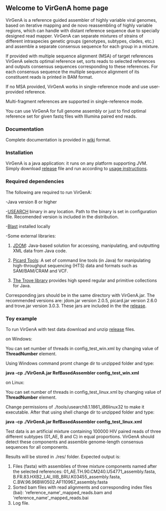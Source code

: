 ## Welcome to VirGenA home page

VirGenA is a reference guided assembler of highly variable viral genomes, based on iterative mapping and de novo reassembling of highly variable regions, which can handle with distant reference sequence due to specially designed read mapper. VirGenA can separate mixtures of strains of different intraspecies genetic groups (genotypes, subtypes, clades, etc.) and assemble a separate consensus sequence for each group in a mixture.

If provided with multiple sequence alignment (MSA) of target references VirGenA selects optimal reference set, sorts reads to selected references and outputs consensus sequences corresponding to these references. For each consensus sequence the multiple sequence alignment of its constituent reads is printed in BAM format.

If no MSA provided, VirGenA works in single-reference mode and use user-provided reference.

Multi-fragment references are supported in single-reference mode.

You can use VirGenA for full genome assembly or just to find optimal reference set for given fastq files with Illumina paired end reads.

### Documentation

Complete documentation is provided in [wiki](https://github.com/gFedonin/VirGenA/wiki) format.

### Installation

VirGenA is a java application: it runs on any platform supporting JVM. Simply download [release](https://github.com/gFedonin/VirGenA/releases) file and run according to [usage instructions](https://github.com/gFedonin/VirGenA/wiki).


### Required dependencies

The following are required to run VirGenA:

-Java version 8 or higher

-[USEARCH](http://www.drive5.com/usearch/) binary in any location. Path to the binary is set in configuration file. Recomended version is included in the distribution.

-[Blast](https://blast.ncbi.nlm.nih.gov/Blast.cgi?PAGE_TYPE=BlastDocs&DOC_TYPE=Download) installed locally

-Some external libraries:

  1. [JDOM](http://www.jdom.org/): Java-based solution for accessing, manipulating, and outputting XML data from Java code.
  
  2. [Picard Tools](https://broadinstitute.github.io/picard/): A set of command line tools (in Java) for manipulating high-throughput sequencing (HTS) data and formats such as SAM/BAM/CRAM and VCF.
  
  3. [The Trove library](http://trove.starlight-systems.com/) provides high speed regular and primitive collections for Java.

Corresponding jars should be in the same directory with VirGenA.jar. The recommended versions are: jdom.jar version 2.0.5, picard.jar version 2.6.0 and trove.jar version 3.0.3. These jars are included in the the [release](https://github.com/gFedonin/VirGenA/releases).

### Toy example

To run VirGenA with test data download and unzip [release](https://github.com/gFedonin/VirGenA/releases) files.

on Windows:

You can set number of threads in config_test_win.xml by changing value of **ThreadNumber** element.

Using Windows command promt change dir to unzipped folder and type:

**java -cp ./VirGenA.jar RefBasedAssembler config_test_win.xml**   

on Linux:  

You can set number of threads in config_test_linux.xml by changing value of **ThreadNumber** element.

Change permissions of ./tools/usearch8.1.1861_i86linux32 to make it executable. After that using shell change dir to unzipped folder and type:

**java -cp ./VirGenA.jar RefBasedAssembler config_test_linux.xml**

Test data is an artificial mixture containing 100000 HIV paired reads of three different subtypes (01_AE, B and C) in equal proportions. VirGenA should detect these components and assemble genome-length consensus sequences for all components.

Results will be stored in ./res/ folder. Expected output is:  
1. Files (fasta) with assemblies of three mixture components named after the selected references:
01_AE.TH.90.CM240.U54771_assembly.fasta, B.FR.83.HXB2_LAI_IIIB_BRU.K03455_assembly.fasta, C.BW.96.96BW0502.AF110967_assembly.fasta   
2. Sorted bam files with read alignments and corresponding index files (bai): 'reference_name'_mapped_reads.bam and 'reference_name'_mapped_reads.bai  
3. Log file.
